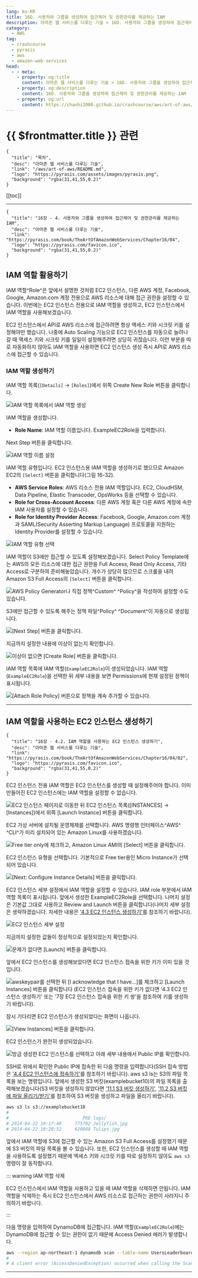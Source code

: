 ```yaml
---
lang: ko-KR
title: 16D. 사용자와 그룹을 생성하여 접근제어 및 권한관리를 제공하는 IAM
description: 아마존 웹 서비스를 다루는 기술 > 16D. 사용자와 그룹을 생성하여 접근제어 및 권한관리를 제공하는 IAM
category:
  - AWS
tag: 
  - crashcourse
  - pyrasis
  - aws 
  - amazon-web-services
head:
  - - meta:
    - property: og:title
      content: 아마존 웹 서비스를 다루는 기술 > 16D. 사용자와 그룹을 생성하여 접근제어 및 권한관리를 제공하는 IAM
    - property: og:description
      content: 16D. 사용자와 그룹을 생성하여 접근제어 및 권한관리를 제공하는 IAM
    - property: og:url
      content: https://chanhi2000.github.io/crashcourse/aws/art-of-aws/16D.html
---
```


# {{ $frontmatter.title }} 관련

```component VPCard
{
  "title": "목차",
  "desc": "아마존 웹 서비스를 다루는 기술",
  "link": "/aws/art-of-aws/README.md",
  "logo": "https://pyrasis.com/assets/images/pyrasis.png",
  "background": "rgba(31,41,55,0.2)"
}
```

[[toc]]

---

```component VPCard
{
  "title": "16장 - 4. 사용자와 그룹을 생성하여 접근제어 및 권한관리를 제공하는 IAM",
  "desc": "아마존 웹 서비스를 다루는 기술",
  "link": "https://pyrasis.com/book/TheArtOfAmazonWebServices/Chapter16/04",
  "logo": "https://pyrasis.com/favicon.ico",
  "background": "rgba(31,41,55,0.2)"
}
```

## IAM 역할 활용하기

IAM 역할^Role^은 앞에서 설명한 것처럼 EC2 인스턴스, 다른 AWS 계정, Facebook, Google, Amazon.com 계정 전용으로 AWS 리소스에 대해 접근 권한을 설정할 수 있습니다. 이번에는 EC2 인스턴스 전용으로 IAM 역할을 생성하고, EC2 인스턴스에서 IAM 역할을 사용해보겠습니다.

EC2 인스턴스에서 API로 AWS 리소스에 접근하려면 항상 액세스 키와 시크릿 키를 설정해야만 했습니다. 나중에 Auto Scaling 기능으로 EC2 인스턴스를 자동으로 늘려나갈 때 액세스 키와 시크릿 키를 일일이 설정해주려면 상당히 귀찮습니다. 이런 부분을 따로 자동화하지 않아도 IAM 역할을 사용하면 EC2 인스턴스 생성 즉시 API로 AWS 리소스에 접근할 수 있습니다.

### IAM 역할 생성하기

IAM 역할 목록(<FontIcon icon="iconfont icon-select"/>`[Details]` → `[Roles]`)에서 위쪽 Create New Role 버튼을 클릭합니다.

![IAM 역할 목록에서 IAM 역할 생성](https://pyrasis.com/assets/images/TheArtOfAmazonWebServicesChapter16/30_.png)

IAM 역할을 생성합니다.

- **Role Name**: IAM 역할 이름입니다. ExampleEC2Role을 입력합니다.

Next Step 버튼을 클릭합니다.

![IAM 역할 이름 설정](https://pyrasis.com/assets/images/TheArtOfAmazonWebServicesChapter16/31_.png)

IAM 역할 유형입니다. EC2 인스턴스용 IAM 역할을 생성하기로 했으므로 Amazon EC2의 <FontIcon icon="iconfont icon-select"/>`[Select]` 버튼을 클릭합니다(그림 16-32).

- **AWS Service Roles**: AWS 리소스 전용 IAM 역할입니다. EC2, CloudHSM, Data Pipeline, Elastic Transcoder, OpsWorks 등을 선택할 수 있습니다.
- **Role for Cross-Account Access**: 다른 AWS 계정 혹은 다른 AWS 계정에 속한 IAM 사용자를 설정할 수 있습니다.
- **Role for Identity Provider Access**: Facebook, Google, Amazon.com 계정과 SAML(Security Asserting Markup Language) 프로토콜을 지원하는 Identity Provider를 설정할 수 있습니다.

![IAM 역할 유형 선택](https://pyrasis.com/assets/images/TheArtOfAmazonWebServicesChapter16/32_.png)

IAM 역할이 S3에만 접근할 수 있도록 설정해보겠습니다. Select Policy Template에는 AWS의 모든 리소스에 대한 접근 권한을 Full Access, Read Only Access, 기타 Access로 구분하여 준비해놓았습니다. 개수가 상당히 많으므로 스크롤을 내려 Amazon S3 Full Access의 <FontIcon icon="iconfont icon-select"/>`[Select]` 버튼을 클릭합니다.

![AWS Policy Generator나 직접 정책^Custom^ ^Policy^을 작성하여 설정할 수도 있습니다.](https://pyrasis.com/assets/images/TheArtOfAmazonWebServicesChapter16/33_.png)

S3에만 접근할 수 있도록 해주는 정책 파일^Policy^ ^Document^이 자동으로 생성됩니다.

![<FontIcon icon="iconfont icon-select"/>`[Next Step]` 버튼을 클릭합니다.](https://pyrasis.com/assets/images/TheArtOfAmazonWebServicesChapter16/34_.png)

지금까지 설정한 내용에 이상이 없는지 확인합니다.

![이상이 없으면 <FontIcon icon="iconfont icon-select"/>`[Create Role]` 버튼을 클릭합니다.](https://pyrasis.com/assets/images/TheArtOfAmazonWebServicesChapter16/35_.png)

IAM 역할 목록에 IAM 역할(`ExampleEC2Role`)이 생성되었습니다. IAM 역할(`ExampleEC2Role`)을 선택한 뒤 세부 내용을 보면 Permissions에 현재 설정된 정책이 표시됩니다.

![<FontIcon icon="iconfont icon-select"/>`[Attach Role Policy]` 버튼으로 정책을 계속 추가할 수 있습니다.](https://pyrasis.com/assets/images/TheArtOfAmazonWebServicesChapter16/36_.png)

---

## IAM 역할을 사용하는 EC2 인스턴스 생성하기

```component VPCard
{
  "title": "16장 - 4.2. IAM 역할을 사용하는 EC2 인스턴스 생성하기",
  "desc": "아마존 웹 서비스를 다루는 기술",
  "link": "https://pyrasis.com/book/TheArtOfAmazonWebServices/Chapter16/04/02",
  "logo": "https://pyrasis.com/favicon.ico",
  "background": "rgba(31,41,55,0.2)"
}
```

EC2 인스턴스 전용 IAM 역할은 EC2 인스턴스를 생성할 때 설정해주어야 합니다. 이미 만들어진 EC2 인스턴스에는 IAM 역할을 설정할 수 없습니다. 

![EC2 인스턴스 페이지로 이동한 뒤 EC2 인스턴스 목록(<FontIcon icon="iconfont icon-select"/>`[INSTANCES]` → `[Instances]`)에서 위쪽 <FontIcon icon="iconfont icon-select"/>`[Launch Instance]` 버튼을 클릭합니다.](https://pyrasis.com/assets/images/TheArtOfAmazonWebServicesChapter16/37_.png)

EC2 가상 서버에 설치될 운영체제를 선택합니다. AWS 명령행 인터페이스^AWS^ ^CLI^가 미리 설치되어 있는 Amazon Linux를 사용하겠습니다.

![Free tier only에 체크하고, Amazon Linux AMI의 <FontIcon icon="iconfont icon-select"/>`[Select]` 버튼을 클릭합니다.](https://pyrasis.com/assets/images/TheArtOfAmazonWebServicesChapter16/38_.png)

EC2 인스턴스 유형을 선택합니다. 기본적으로 Free tier용인 Micro Instance가 선택되어 있습니다.

![<FontIcon icon="iconfont icon-select"/>`[Next: Configure Instance Details]` 버튼을 클릭합니다.](https://pyrasis.com/assets/images/TheArtOfAmazonWebServicesChapter16/39_.png)

EC2 인스턴스 세부 설정에서 IAM 역할을 설정할 수 있습니다. IAM role 부분에서 IAM 역할 목록이 표시됩니다. 앞에서 생성한 ExampleEC2Role을 선택합니다. 나머지 설정은 기본값 그대로 사용하고 Review and Launch 버튼을 클릭합니다(나머지 세부 설정은 생략하겠습니다. 자세한 내용은 ['4.3 EC2 인스턴스 생성하기'](/aws/art-of-aws/04C.md)를 참조하기 바랍니다).

![EC2 인스턴스 세부 설정](https://pyrasis.com/assets/images/TheArtOfAmazonWebServicesChapter16/40_.png)

지금까지 설정한 값들이 정상적으로 설정되었는지 확인합니다.

![문제가 없다면 <FontIcon icon="iconfont icon-select"/>`[Launch]` 버튼을 클릭합니다.](https://pyrasis.com/assets/images/TheArtOfAmazonWebServicesChapter16/41_.png)

앞에서 EC2 인스턴스를 생성해보았다면 EC2 인스턴스 접속을 위한 키가 이미 있을 것입니다.

![`awskeypair`를 선택한 뒤 <FontIcon icon="iconfont icon-select"/>`[I acknowledge that I have...]`를 체크하고 <FontIcon icon="iconfont icon-select"/>`[Launch Instances]` 버튼을 클릭합니다 (EC2 인스턴스 접속을 위한 키가 없다면 ['4.3 EC2 인스턴스 생성하기'](04C.md) 또는 ['7장 EC2 인스턴스 접속을 위한 키 쌍'](07.md)을 참조하여 키를 생성하기 바랍니다).](https://pyrasis.com/assets/images/TheArtOfAmazonWebServicesChapter16/42_.png)

잠시 기다리면 EC2 인스턴스가 생성되었다는 화면이 나옵니다.

![<FontIcon icon="iconfont icon-select"/>`[View Instances]` 버튼을 클릭합니다.](https://pyrasis.com/assets/images/TheArtOfAmazonWebServicesChapter16/43_.png)

EC2 인스턴스가 완전히 생성되었습니다.

![방금 생성한 EC2 인스턴스를 선택하고 아래 세부 내용에서 Public IP를 확인합니다.](https://pyrasis.com/assets/images/TheArtOfAmazonWebServicesChapter16/44_.png)

SSH로 위에서 확인한 Public IP에 접속한 뒤 다음 명령을 입력합니다(SSH 접속 방법은 ['4.4 EC2 인스턴스에 접속하기'](04D.md)를 참조하기 바랍니다). aws s3 ls는 S3의 파일 목록을 보는 명령입니다. 앞에서 생성한 S3 버킷(examplebucket10)의 파일 목록을 출력해보겠습니다(S3 버킷을 생성하지 않았다면 ['11.1 S3 버킷 생성하기'](11A.md), ['11.2 S3 버킷에 파일 올리기/받기'](04B.md)를 참조하여 S3 버킷을 생성하고 파일을 올리기 바랍니다).

```sh
aws s3 ls s3://examplebucket10
#
#                            PRE logs/
# 2014-04-22 10:17:48     775702 Jellyfish.jpg
# 2014-04-22 10:28:52     620888 Tulips.jpg
```

앞에서 IAM 역할에 S3에 접근할 수 있는 Amazon S3 Full Access를 설정했기 때문에 S3 버킷의 파일 목록을 볼 수 있습니다. 또한, EC2 인스턴스를 생성할 때 IAM 역할을 사용하도록 설정했기 때문에 액세스 키와 시크릿 키를 따로 설정하지 않아도 <FontIcon icon="iconfont icon-shell"/>`aws s3` 명령이 잘 동작합니다.

::: warning IAM 역할 삭제

EC2 인스턴스에서 IAM 역할을 사용하고 있을 때 IAM 역할을 삭제하면 안됩니다. IAM 역할을 삭제하는 즉시 EC2 인스턴스에서 AWS 리소스로 접근하는 권한이 사라지니 주의하기 바랍니다.

:::

다음 명령을 입력하여 DynamoDB에 접근합니다. IAM 역할(`ExampleEC2Role`)에는 DynamoDB에 접근할 수 있는 권한이 없기 때문에 Access Denied 에러가 발생합니다.

```sh
aws --region ap-northeast-1 dynamodb scan --table-name UsersLeaderboard
# 
# A client error (AccessDeniedException) occurred when calling the Scan operation: User: arn:aws:sts::232075047203:assumed-role/ExampleEC2Role/i-d7027cd1 is not authorized to perform: dynamodb:Scan on resource: arn:aws:dynamodb:ap-northeast-1:232075047203:table/UsersLeaderboard

```

---
